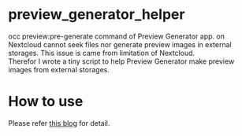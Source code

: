 # preview_generator_helper
occ preview:pre-generate command of Preview Generator app. on Nextcloud cannot seek files nor generate preview images in external storages. This issue is came from limitation of Nextcloud.  
Therefor I wrote a tiny script to help Preview Generator make preview images from external storages. 
# How to use
Please refer [this blog](https://www-ampspeed-com.translate.goog/2022/10/preview-generator-external-storage.html?_x_tr_sl=ja&_x_tr_tl=en) for detail.
